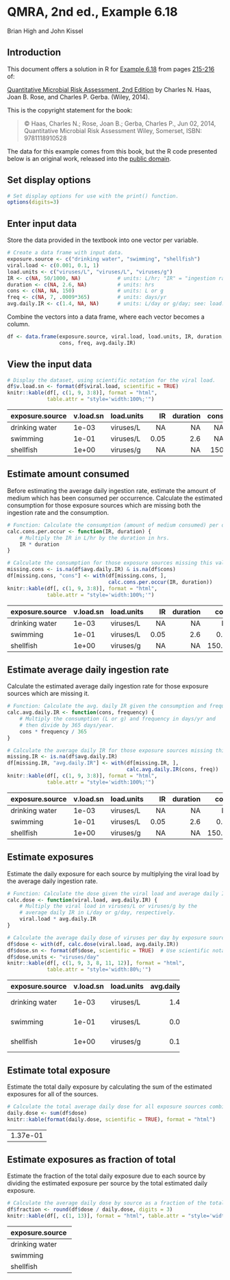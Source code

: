 # QMRA, 2nd ed., Example 6.18
Brian High and John Kissel  

## Introduction

This document offers a solution in R for [Example 6.18](images/ex0618.png) from pages 
[215-216](https://onlinelibrary.wiley.com/doi/pdf/10.1002/9781118910030.ch6#page=57) of:

[Quantitative Microbial Risk Assessment, 2nd Edition](http://www.wiley.com/WileyCDA/WileyTitle/productCd-1118145291,subjectCd-CH20.html) 
by Charles N. Haas, Joan B. Rose, and Charles P. Gerba. (Wiley, 2014).

This is the copyright statement for the book:

> © Haas, Charles N.; Rose, Joan B.; Gerba, Charles P., Jun 02, 2014, 
> Quantitative Microbial Risk Assessment Wiley, Somerset, ISBN: 9781118910528

The data for this example comes from this book, but the R code presented below 
is an original work, released into the 
[public domain](https://creativecommons.org/publicdomain/zero/1.0/).

## Set display options


```r
# Set display options for use with the print() function.
options(digits=3)
```

## Enter input data

Store the data provided in the textbook into one vector per variable. 


```r
# Create a data frame with input data.
exposure.source <- c("drinking water", "swimming", "shellfish")
viral.load <- c(0.001, 0.1, 1)
load.units <- c("viruses/L", "viruses/L", "viruses/g")
IR <- c(NA, 50/1000, NA)            # units: L/hr; "IR" = "ingestion rate"
duration <- c(NA, 2.6, NA)          # units: hrs
cons <- c(NA, NA, 150)              # units: L or g
freq <- c(NA, 7, .0009*365)         # units: days/yr
avg.daily.IR <- c(1.4, NA, NA)      # units: L/day or g/day; see: load.units
```

Combine the vectors into a data frame, where each vector becomes a column.


```r
df <- data.frame(exposure.source, viral.load, load.units, IR, duration, 
                 cons, freq, avg.daily.IR)
```

## View the input data


```r
# Display the dataset, using scientific notation for the viral load.
df$v.load.sn <- format(df$viral.load, scientific = TRUE)
knitr::kable(df[, c(1, 9, 3:8)], format = "html", 
             table.attr = "style='width:100%;'")
```

<table style='width:100%;'>
 <thead>
  <tr>
   <th style="text-align:left;"> exposure.source </th>
   <th style="text-align:left;"> v.load.sn </th>
   <th style="text-align:left;"> load.units </th>
   <th style="text-align:right;"> IR </th>
   <th style="text-align:right;"> duration </th>
   <th style="text-align:right;"> cons </th>
   <th style="text-align:right;"> freq </th>
   <th style="text-align:right;"> avg.daily.IR </th>
  </tr>
 </thead>
<tbody>
  <tr>
   <td style="text-align:left;"> drinking water </td>
   <td style="text-align:left;"> 1e-03 </td>
   <td style="text-align:left;"> viruses/L </td>
   <td style="text-align:right;"> NA </td>
   <td style="text-align:right;"> NA </td>
   <td style="text-align:right;"> NA </td>
   <td style="text-align:right;"> NA </td>
   <td style="text-align:right;"> 1.4 </td>
  </tr>
  <tr>
   <td style="text-align:left;"> swimming </td>
   <td style="text-align:left;"> 1e-01 </td>
   <td style="text-align:left;"> viruses/L </td>
   <td style="text-align:right;"> 0.05 </td>
   <td style="text-align:right;"> 2.6 </td>
   <td style="text-align:right;"> NA </td>
   <td style="text-align:right;"> 7.000 </td>
   <td style="text-align:right;"> NA </td>
  </tr>
  <tr>
   <td style="text-align:left;"> shellfish </td>
   <td style="text-align:left;"> 1e+00 </td>
   <td style="text-align:left;"> viruses/g </td>
   <td style="text-align:right;"> NA </td>
   <td style="text-align:right;"> NA </td>
   <td style="text-align:right;"> 150 </td>
   <td style="text-align:right;"> 0.328 </td>
   <td style="text-align:right;"> NA </td>
  </tr>
</tbody>
</table>

## Estimate amount consumed

Before estimating the average daily ingestion rate, estimate the amount
of medium which has been consumed per occurrence. Calculate the estimated 
consumption for those exposure sources which are missing both the ingestion 
rate and the consumption.


```r
# Function: Calculate the consumption (amount of medium consumed) per occurrence.
calc.cons.per.occur <- function(IR, duration) {
    # Multiply the IR in L/hr by the duration in hrs.
    IR * duration
}

# Calculate the consumption for those exposure sources missing this value.
missing.cons <- is.na(df$avg.daily.IR) & is.na(df$cons)
df[missing.cons, "cons"] <- with(df[missing.cons, ], 
                                 calc.cons.per.occur(IR, duration))
knitr::kable(df[, c(1, 9, 3:8)], format = "html", 
             table.attr = "style='width:100%;'")
```

<table style='width:100%;'>
 <thead>
  <tr>
   <th style="text-align:left;"> exposure.source </th>
   <th style="text-align:left;"> v.load.sn </th>
   <th style="text-align:left;"> load.units </th>
   <th style="text-align:right;"> IR </th>
   <th style="text-align:right;"> duration </th>
   <th style="text-align:right;"> cons </th>
   <th style="text-align:right;"> freq </th>
   <th style="text-align:right;"> avg.daily.IR </th>
  </tr>
 </thead>
<tbody>
  <tr>
   <td style="text-align:left;"> drinking water </td>
   <td style="text-align:left;"> 1e-03 </td>
   <td style="text-align:left;"> viruses/L </td>
   <td style="text-align:right;"> NA </td>
   <td style="text-align:right;"> NA </td>
   <td style="text-align:right;"> NA </td>
   <td style="text-align:right;"> NA </td>
   <td style="text-align:right;"> 1.4 </td>
  </tr>
  <tr>
   <td style="text-align:left;"> swimming </td>
   <td style="text-align:left;"> 1e-01 </td>
   <td style="text-align:left;"> viruses/L </td>
   <td style="text-align:right;"> 0.05 </td>
   <td style="text-align:right;"> 2.6 </td>
   <td style="text-align:right;"> 0.13 </td>
   <td style="text-align:right;"> 7.000 </td>
   <td style="text-align:right;"> NA </td>
  </tr>
  <tr>
   <td style="text-align:left;"> shellfish </td>
   <td style="text-align:left;"> 1e+00 </td>
   <td style="text-align:left;"> viruses/g </td>
   <td style="text-align:right;"> NA </td>
   <td style="text-align:right;"> NA </td>
   <td style="text-align:right;"> 150.00 </td>
   <td style="text-align:right;"> 0.328 </td>
   <td style="text-align:right;"> NA </td>
  </tr>
</tbody>
</table>

## Estimate average daily ingestion rate

Calculate the estimated average daily ingestion rate for those exposure sources 
which are missing it.


```r
# Function: Calculate the avg. daily IR given the consumption and frequency.
calc.avg.daily.IR <- function(cons, frequency) {
    # Multiply the consumption (L or g) and frequency in days/yr and 
    # then divide by 365 days/year.
    cons * frequency / 365
}

# Calculate the average daily IR for those exposure sources missing this value.
missing.IR <- is.na(df$avg.daily.IR)
df[missing.IR, "avg.daily.IR"] <- with(df[missing.IR, ], 
                                       calc.avg.daily.IR(cons, freq))
knitr::kable(df[, c(1, 9, 3:8)], format = "html", 
             table.attr = "style='width:100%;'")
```

<table style='width:100%;'>
 <thead>
  <tr>
   <th style="text-align:left;"> exposure.source </th>
   <th style="text-align:left;"> v.load.sn </th>
   <th style="text-align:left;"> load.units </th>
   <th style="text-align:right;"> IR </th>
   <th style="text-align:right;"> duration </th>
   <th style="text-align:right;"> cons </th>
   <th style="text-align:right;"> freq </th>
   <th style="text-align:right;"> avg.daily.IR </th>
  </tr>
 </thead>
<tbody>
  <tr>
   <td style="text-align:left;"> drinking water </td>
   <td style="text-align:left;"> 1e-03 </td>
   <td style="text-align:left;"> viruses/L </td>
   <td style="text-align:right;"> NA </td>
   <td style="text-align:right;"> NA </td>
   <td style="text-align:right;"> NA </td>
   <td style="text-align:right;"> NA </td>
   <td style="text-align:right;"> 1.400 </td>
  </tr>
  <tr>
   <td style="text-align:left;"> swimming </td>
   <td style="text-align:left;"> 1e-01 </td>
   <td style="text-align:left;"> viruses/L </td>
   <td style="text-align:right;"> 0.05 </td>
   <td style="text-align:right;"> 2.6 </td>
   <td style="text-align:right;"> 0.13 </td>
   <td style="text-align:right;"> 7.000 </td>
   <td style="text-align:right;"> 0.002 </td>
  </tr>
  <tr>
   <td style="text-align:left;"> shellfish </td>
   <td style="text-align:left;"> 1e+00 </td>
   <td style="text-align:left;"> viruses/g </td>
   <td style="text-align:right;"> NA </td>
   <td style="text-align:right;"> NA </td>
   <td style="text-align:right;"> 150.00 </td>
   <td style="text-align:right;"> 0.328 </td>
   <td style="text-align:right;"> 0.135 </td>
  </tr>
</tbody>
</table>

## Estimate exposures

Estimate the daily exposure for each source by multiplying the viral load by 
the average daily ingestion rate.


```r
# Function: Calculate the dose given the viral load and average daily IR.
calc.dose <- function(viral.load, avg.daily.IR) {
    # Multiply the viral load in viruses/L or viruses/g by the 
    # average daily IR in L/day or g/day, respectively.
    viral.load * avg.daily.IR
}

# Calculate the average daily dose of viruses per day by exposure source.
df$dose <- with(df, calc.dose(viral.load, avg.daily.IR))
df$dose.sn <- format(df$dose, scientific = TRUE)  # Use scientific notation.
df$dose.units <- "viruses/day"
knitr::kable(df[, c(1, 9, 3, 8, 11, 12)], format = "html", 
             table.attr = "style='width:80%;'")
```

<table style='width:80%;'>
 <thead>
  <tr>
   <th style="text-align:left;"> exposure.source </th>
   <th style="text-align:left;"> v.load.sn </th>
   <th style="text-align:left;"> load.units </th>
   <th style="text-align:right;"> avg.daily.IR </th>
   <th style="text-align:left;"> dose.sn </th>
   <th style="text-align:left;"> dose.units </th>
  </tr>
 </thead>
<tbody>
  <tr>
   <td style="text-align:left;"> drinking water </td>
   <td style="text-align:left;"> 1e-03 </td>
   <td style="text-align:left;"> viruses/L </td>
   <td style="text-align:right;"> 1.400 </td>
   <td style="text-align:left;"> 1.40e-03 </td>
   <td style="text-align:left;"> viruses/day </td>
  </tr>
  <tr>
   <td style="text-align:left;"> swimming </td>
   <td style="text-align:left;"> 1e-01 </td>
   <td style="text-align:left;"> viruses/L </td>
   <td style="text-align:right;"> 0.002 </td>
   <td style="text-align:left;"> 2.49e-04 </td>
   <td style="text-align:left;"> viruses/day </td>
  </tr>
  <tr>
   <td style="text-align:left;"> shellfish </td>
   <td style="text-align:left;"> 1e+00 </td>
   <td style="text-align:left;"> viruses/g </td>
   <td style="text-align:right;"> 0.135 </td>
   <td style="text-align:left;"> 1.35e-01 </td>
   <td style="text-align:left;"> viruses/day </td>
  </tr>
</tbody>
</table>

## Estimate total exposure

Estimate the total daily exposure by calculating the sum of the estimated 
exposures for all of the sources.


```r
# Calculate the total average daily dose for all exposure sources combined.
daily.dose <- sum(df$dose)
knitr::kable(format(daily.dose, scientific = TRUE), format = "html")
```

<table>
<tbody>
  <tr>
   <td style="text-align:left;"> 1.37e-01 </td>
  </tr>
</tbody>
</table>

## Estimate exposures as fraction of total

Estimate the fraction of the total daily exposure due to each source by 
dividing the estimated exposure per source by the total estimated daily 
exposure.


```r
# Calculate the average daily dose by source as a fraction of the total.
df$fraction <- round(df$dose / daily.dose, digits = 3)
knitr::kable(df[, c(1, 13)], format = "html", table.attr = "style='width:30%;'")
```

<table style='width:30%;'>
 <thead>
  <tr>
   <th style="text-align:left;"> exposure.source </th>
   <th style="text-align:right;"> fraction </th>
  </tr>
 </thead>
<tbody>
  <tr>
   <td style="text-align:left;"> drinking water </td>
   <td style="text-align:right;"> 0.010 </td>
  </tr>
  <tr>
   <td style="text-align:left;"> swimming </td>
   <td style="text-align:right;"> 0.002 </td>
  </tr>
  <tr>
   <td style="text-align:left;"> shellfish </td>
   <td style="text-align:right;"> 0.988 </td>
  </tr>
</tbody>
</table>
